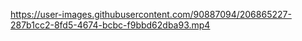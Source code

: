 

https://user-images.githubusercontent.com/90887094/206865227-287b1cc2-8fd5-4674-bcbc-f9bbd62dba93.mp4

